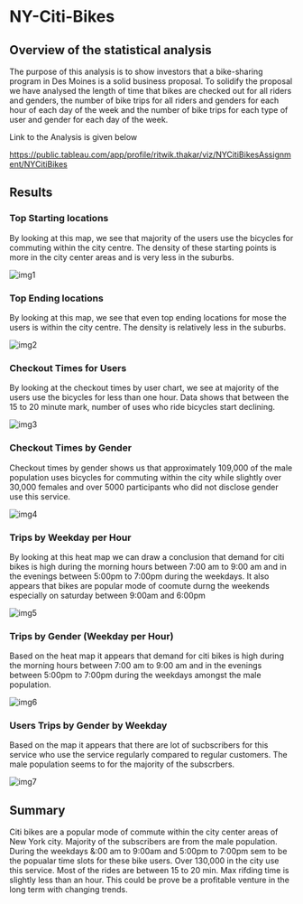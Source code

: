 # NY-Citi-Bikes

## Overview of the statistical analysis
The purpose of this analysis is to show investors that a bike-sharing program in Des Moines is a solid business proposal. To solidify the proposal we have analysed the length of time that bikes are checked out for all riders and genders, the number of bike trips for all riders and genders for each hour of each day of the week and the number of bike trips for each type of user and gender for each day of the week.

Link to the Analysis is given below

https://public.tableau.com/app/profile/ritwik.thakar/viz/NYCitiBikesAssignment/NYCitiBikes


## Results 

### Top Starting locations

By looking at this map, we see that majority of the users use the bicycles for commuting within the city centre. The density of these starting points is more in the city center areas and is very less in the suburbs.

![img1](https://github.com/ritwikthakar/NY-Citi-Bikes/blob/main/Images/img1.PNG)


### Top Ending locations

By looking at this map, we see that even top ending locations for mose the users is within the city centre. The density is relatively less in the suburbs.

![img2](https://github.com/ritwikthakar/NY-Citi-Bikes/blob/main/Images/img2.PNG)


### Checkout Times for Users

By looking at the checkout times by user chart, we see at majority of the users use the bicycles for less than one hour. Data shows that between the 15 to 20 minute mark, number of uses who ride bicycles start declining.

![img3](https://github.com/ritwikthakar/NY-Citi-Bikes/blob/main/Images/img3.PNG)


### Checkout Times by Gender

Checkout times by gender shows us that approximately 109,000 of the male population uses bicycles for commuting within the city while slightly over 30,000 females and over 5000 participants who did not disclose gender use this service.  

![img4](https://github.com/ritwikthakar/NY-Citi-Bikes/blob/main/Images/img4.PNG)


### Trips by Weekday per Hour

By looking at this heat map we can draw a conclusion that demand for citi bikes is high during the morning hours between 7:00 am to 9:00 am and in the evenings between 5:00pm to 7:00pm during the weekdays. It also appears that bikes are popular mode of coomute durng the weekends especially on saturday between 9:00am and 6:00pm

![img5](https://github.com/ritwikthakar/NY-Citi-Bikes/blob/main/Images/img5.PNG)

### Trips by Gender (Weekday per Hour)

Based on the heat map it appears that demand for citi bikes is high during the morning hours between 7:00 am to 9:00 am and in the evenings between 5:00pm to 7:00pm during the weekdays amongst the male population. 

![img6](https://github.com/ritwikthakar/NY-Citi-Bikes/blob/main/Images/img6.PNG)

### Users Trips by Gender by Weekday 

Based on the map it appears that there are lot of sucbscribers for this service who use the service regularly compared to regular customers. The male population seems to for the majority of the subscrbers. 

![img7](https://github.com/ritwikthakar/NY-Citi-Bikes/blob/main/Images/img7.PNG)

## Summary

Citi bikes are a popular mode of commute within the city center areas of New York city. Majority of the subscribers are from the male population. During the weekdays &:00 am to 9:00am and 5:00pm to 7:00pm sem to be the popualar time slots for these bike users. Over 130,000 in the city use this service. Most of the rides are between 15 to 20 min. Max rifding time is slightly less than an hour. This could be prove be a profitable venture in the long term with changing trends.


